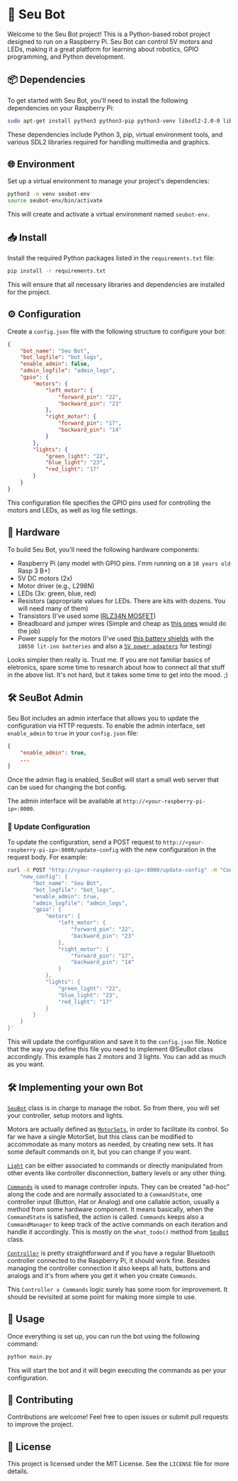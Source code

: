 # 🤖 Seu Bot

Welcome to the Seu Bot project! This is a Python-based robot project designed to run on a Raspberry Pi. Seu Bot can control 5V motors and LEDs, making it a great platform for learning about robotics, GPIO programming, and Python development.

## 📦 Dependencies

To get started with Seu Bot, you'll need to install the following dependencies on your Raspberry Pi:

```sh
sudo apt-get install python3 python3-pip python3-venv libsdl2-2.0-0 libsdl2-dev libsdl2-mixer-2.0-0 libsdl2-image-2.0-0 libsdl2-ttf-2.0-0
```

These dependencies include Python 3, pip, virtual environment tools, and various SDL2 libraries required for handling multimedia and graphics.

## 🌐 Environment

Set up a virtual environment to manage your project's dependencies:

```sh
python3 -m venv seubot-env
source seubot-env/bin/activate
```

This will create and activate a virtual environment named `seubot-env`.

## 📥 Install

Install the required Python packages listed in the `requirements.txt` file:

```sh
pip install -r requirements.txt
```

This will ensure that all necessary libraries and dependencies are installed for the project.

## ⚙️ Configuration

Create a `config.json` file with the following structure to configure your bot:

```json
{
    "bot_name": "Seu Bot",
    "bot_logfile": "bot_logs",
    "enable_admin": false,
    "admin_logfile": "admin_logs",
    "gpio": {
        "motors": {
            "left_motor": {
                "forward_pin": "22",
                "backward_pin": "23"
            },
            "right_motor": {
                "forward_pin": "17",
                "backward_pin": "14"
            }
        },
        "lights": {
            "green_light": "22",
            "blue_light": "23",
            "red_light": "17"
        }
    }
}
```

This configuration file specifies the GPIO pins used for controlling the motors and LEDs, as well as log file settings.

## 🔧 Hardware

To build Seu Bot, you'll need the following hardware components:

- Raspberry Pi (any model with GPIO pins. I'mm running on a `10 years old` Rasp 3 B+)
- 5V DC motors (2x)
- Motor driver (e.g., L298N)
- LEDs (3x: green, blue, red)
- Resistors (appropriate values for LEDs. There are kits with dozens. You will need many of them)
- Transistors (I've used some [IRLZ34N MOSFET](https://www.amazon.de/dp/B0893WBH6H))
- Breadboard and jumper wires (Simple and cheap as [this ones](https://www.amazon.de/-/en/AUKENIEN-Breadboard-Flexible-U-shaped-Raspberry/dp/B0B2DJCL5P) would do the job)
- Power supply for the motors (I've used [this battery shields](https://www.amazon.de/dp/B0DF7VP1PP) with the `18650 lit-ion batteries` and also a [`5V power adapters`](https://www.amazon.de/Universal-Multi-Voltage-Adapter-Household-Electronics-black/dp/B0932NCXFQ) for testing)

Looks simpler then really is. Trust me. 
If you are not familiar basics of eletronics, spare some time to research about how to connect all that stuff in the above list. It's not hard, but it takes some time to get into the mood. ;) 

## 🛠️ SeuBot Admin

Seu Bot includes an admin interface that allows you to update the configuration via HTTP requests. To enable the admin interface, set `enable_admin` to `true` in your `config.json` file:

```json
{
    "enable_admin": true,
    ...
}
```

Once the admin flag is enabled, SeuBot will start a small web server that can be used for changing the bot config.

The admin interface will be available at `http://<your-raspberry-pi-ip>:8000`.

### 🔄 Update Configuration

To update the configuration, send a POST request to `http://<your-raspberry-pi-ip>:8000/update-config` with the new configuration in the request body. For example:

```sh
curl -X POST "http://<your-raspberry-pi-ip>:8000/update-config" -H "Content-Type: application/json" -d '{
    "new_config": {
        "bot_name": "Seu Bot",
        "bot_logfile": "bot_logs",
        "enable_admin": true,
        "admin_logfile": "admin_logs",
        "gpio": {
            "motors": {
                "left_motor": {
                    "forward_pin": "22",
                    "backward_pin": "23"
                },
                "right_motor": {
                    "forward_pin": "17",
                    "backward_pin": "14"
                }
            },
            "lights": {
                "green_light": "22",
                "blue_light": "23",
                "red_light": "17"
            }
        }
    }
}'
```

This will update the configuration and save it to the `config.json` file.
Notice that the way you define this file you need to implement @SeuBot class accordingly. 
This example has 2 motors and 3 lights. You can add as much as you want.

## 🛠️ Implementing your own Bot

[`SeuBot`](/seubot/seubot.py) class is in charge to manage the robot. 
So from there, you will set your controller, setup motors and lights. 

Motors are actually defined as [`MotorSets`](/hardware/motor.py), in order to facilitate its control. So far we have a single MotorSet, but this class can be modified to accommodate as many motors as needed, by creating new sets. It has some default commands on it, but you can change if you want. 

[`Light`](/hardware/light.py) can be either associated to commands or directly manipulated from other events like controller disconnection, battery levels or any other thing.

[`Commands`](/commands/commands.py) is used to manage controller inputs. They can be created "ad-hoc" along the code and are normally associated to a `CommandState`, one controller input (Button, Hat or Analog) and one callable action, usually a method from some hardware component. 
It means basically, when the `CommandState` is satisfied, the action is called. 
`Commands` keeps also a `CommandManager` to keep track of the active commands on each iteration and handle it accordingly. This is mostly on the `what_todo()` method from [`SeuBot`](/seubot/seubot.py) class.

[`Controller`](/hardware/controller.py) is pretty straightforward and if you have a regular Bluetooth controller connected to the Raspberry Pi, it should work fine. Besides managing the controller connection it also keeps all hats, buttons and analogs and it's from where you get it when you create `Commands`. 

This `Controller x Commands` logic surely has some room for improvement. It should be revisited at some point for making more simple to use. 

## 🚀 Usage

Once everything is set up, you can run the bot using the following command:

```sh
python main.py
```

This will start the bot and it will begin executing the commands as per your configuration.

## 🤝 Contributing

Contributions are welcome! Feel free to open issues or submit pull requests to improve the project.

## 📄 License

This project is licensed under the MIT License. See the `LICENSE` file for more details.